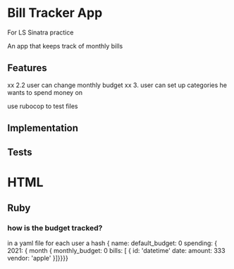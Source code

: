 # Bill Tracker App
For LS Sinatra practice

An app that keeps track of monthly bills

## Features
<!-- 1. user can define a monthly budget -->
<!-- 2. user cann add values from bills he received -->
<!-- 2.1. user can delete bills -->
xx 2.2 user can change monthly budget
xx 3. user can set up categories he wants to spend money on
<!-- 4. display remaining spending money for the month -->
<!-- 5. display how much money was spend in a month or year -->
<!-- 6. user has to log in before he can use the app -->
<!-- 7. each user tracks his own values and can only see those -->

use rubocop to test files

## Implementation

## Tests


# HTML

## Ruby

### how is the budget tracked?
in a yaml file for each user
a hash {
  name:
  default_budget: 0
  spending: { 
    2021: {
      month {
        monthly_budget: 0
        bills: [
          { id: 'datetime'
            date:
            amount: 333
            vendor: 'apple'
          }]}}}}

